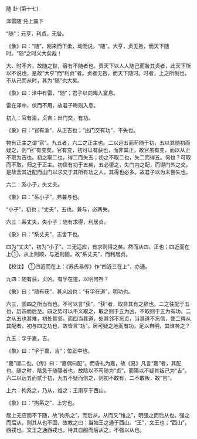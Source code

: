 随 卦 (第十七)

泽雷随 兑上震下

“随”：元亨，利贞，无咎。

《彖》曰：“随”，刚来而下柔，动而说，“随”。大亨，贞无咎，而天下随时。“随”之时义大矣哉！

大、时不齐，故随之世，容有不随者也。责天下以人人随己而咎其贞者，此天下所以不说也，是故“大亨”而“利贞”者。贞者无咎，而天下随时。时者，上之所制也，不从己而从时，其为“随”也大矣。

《象》曰：泽中有雷，“随”；君子以向晦入宴息。

雷在泽中，伏而不用，故君子晦则入息。

初九：官有渝，贞吉；出门交，有功。

《象》曰：“官有渝”，从正吉也；“出门交有功”，不失也。

物有正主之谓“官”。九五者，六二之正主也。二以远五而苟随于初，五以其随初而疑之，则“官”有变矣。官有变，初可以有获也，而非其正，故官虽有变，而以从正不取为吉也。初之取二也，得二而失五；初之不取二也，失二而得五。何也？可取而不取，归之于正主。初信有功于五矣，五必德之，失门内之配，而得门外之交，是故舍其近配而出门以求交于其所有功之人，其得也必多。故君子以为未尝失也。

六二：系小子，失丈夫。

《象》曰：“系小子”，弗兼与也。

“小子”，初也；“丈夫”，五也。兼与，必两失。

六三：系丈夫，失小子；随有求得，利居贞。

《象》曰：“系丈夫”，志舍下也。

四为“丈夫”，初为“小子”。三无适应，有求则得之矣。然而从四，正也；四近而在上①，从上则顺，与近则固。故“系丈夫”，而利居贞。

【校注】 ①四近而在上：《苏氏易传》作“四近三在上”，亦通。

九四：随有获，贞凶。有孚在道，以明何咎？

《象》曰：“随有获”，其义凶也；“有孚在道”，明功也。

六三，固四之所当有也。不可以言“获”，“获”者，取非其有之辞也。二之往配于五也，历四而后至。四之势可以不义取之，取之则于五为凶，不取则于五为有功。二之从五也甚难，初处其邻，而四当其道，处其邻不忘贞，当其道不忘信，使二得从其配者，初与四之功也，故皆言“功”。居可疑之地而有功，足以自明，其谁咎之？

九五：孚于嘉，吉。

《象》曰：“孚于嘉，吉”；位正中也。

“嘉”谓二也。《传》曰：“嘉偶曰配”。而昏礼为嘉，故《易》凡言“嘉”者，其配也。随之时，陰急于随陽者也，故陰以不苟随为“贞”，而陽以不疑其叛己为“吉”。六二以远五而贰于初，九五不疑而信之，则初不敢有，二不敢叛，故“吉”。

上六：拘系之，乃从，维之；王用亨于西山。

《象》曰：“拘系之”，上穷也。

居上无应而不下随，故“拘系之”，而后从。从而又“维之”，明强之而后从也。强之而后从，则其从也不固，故教之曰：当如王之通于西山。“王”，文王也；“西山”，西戎也。文王之通西戎也，待其自服而后从之，不强以从也。

